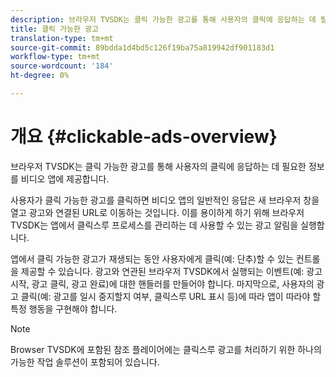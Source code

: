 ```yaml
---
description: 브라우저 TVSDK는 클릭 가능한 광고를 통해 사용자의 클릭에 응답하는 데 필요한 정보를 비디오 앱에 제공합니다.
title: 클릭 가능한 광고
translation-type: tm+mt
source-git-commit: 89bdda1d4bd5c126f19ba75a819942df901183d1
workflow-type: tm+mt
source-wordcount: '184'
ht-degree: 0%

---
```



# 개요 {#clickable-ads-overview}

브라우저 TVSDK는 클릭 가능한 광고를 통해 사용자의 클릭에 응답하는 데 필요한 정보를 비디오 앱에 제공합니다.

사용자가 클릭 가능한 광고를 클릭하면 비디오 앱의 일반적인 응답은 새 브라우저 창을 열고 광고와 연결된 URL로 이동하는 것입니다. 이를 용이하게 하기 위해 브라우저 TVSDK는 앱에서 클릭스루 프로세스를 관리하는 데 사용할 수 있는 광고 알림을 실행합니다.

앱에서 클릭 가능한 광고가 재생되는 동안 사용자에게 클릭(예: 단추)할 수 있는 컨트롤을 제공할 수 있습니다. 광고와 연관된 브라우저 TVSDK에서 실행되는 이벤트(예: 광고 시작, 광고 클릭, 광고 완료)에 대한 핸들러를 만들어야 합니다. 마지막으로, 사용자의 광고 클릭(예: 광고를 일시 중지할지 여부, 클릭스루 URL 표시 등)에 따라 앱이 따라야 할 특정 행동을 구현해야 합니다.

>[!NOTE]
>
>Browser TVSDK에 포함된 참조 플레이어에는 클릭스루 광고를 처리하기 위한 하나의 가능한 작업 솔루션이 포함되어 있습니다.